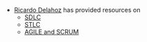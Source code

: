 * [Ricardo Delahoz](https://github.com/delahozric) has provided resources on
    * [SDLC](./sdlc-notes.md)
    * [STLC](./stlc-notes.md)
    * [AGILE and SCRUM](./agile.md)
